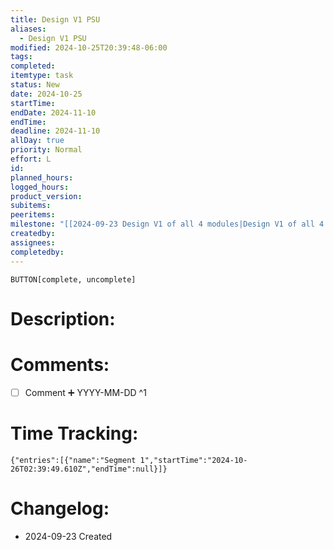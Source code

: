```yaml
---
title: Design V1 PSU
aliases:
  - Design V1 PSU
modified: 2024-10-25T20:39:48-06:00
tags: 
completed: 
itemtype: task
status: New
date: 2024-10-25
startTime: 
endDate: 2024-11-10
endTime: 
deadline: 2024-11-10
allDay: true
priority: Normal
effort: L
id: 
planned_hours: 
logged_hours: 
product_version: 
subitems: 
peeritems: 
milestone: "[[2024-09-23 Design V1 of all 4 modules|Design V1 of all 4 modules]]"
createdby: 
assignees: 
completedby: 
---
```

`BUTTON[complete, uncomplete]`

# Description:

# Comments:
- [ ] Comment ➕ YYYY-MM-DD ^1

# Time Tracking:
```simple-time-tracker
{"entries":[{"name":"Segment 1","startTime":"2024-10-26T02:39:49.610Z","endTime":null}]}
```

# Changelog:
- 2024-09-23 Created